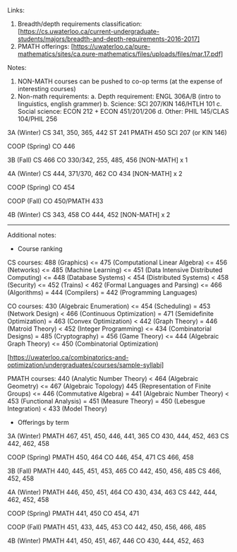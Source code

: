 Links:
1) Breadth/depth requirements classification:
[https://cs.uwaterloo.ca/current-undergraduate-students/majors/breadth-and-depth-requirements-2016-2017]
2) PMATH offerings:
[https://uwaterloo.ca/pure-mathematics/sites/ca.pure-mathematics/files/uploads/files/mar.17.pdf]

Notes:
1) NON-MATH courses can be pushed to co-op terms (at the expense of interesting courses)
2) Non-math requirements:
a. Depth requirement: ENGL 306A/B (intro to linguistics, english grammer) 
b. Science: SCI 207/KIN 146/HTLH 101
c. Social science: ECON 212 + ECON 451/201/206
d. Other: PHIL 145/CLAS 104/PHIL 256

3A (Winter)
CS 341, 350, 365, 442
ST 241
PMATH 450
SCI 207 (or KIN 146)

COOP (Spring)
CO 446

3B (Fall)
CS 466
CO 330/342, 255, 485, 456
[NON-MATH] x 1

4A (Winter)
CS 444, 371/370, 462
CO 434
[NON-MATH] x 2

COOP (Spring)
CO 454

COOP (Fall)
CO 450/PMATH 433

4B (Winter)
CS 343, 458
CO 444, 452
[NON-MATH] x 2

_______________________________________________________

Additional notes:

* Course ranking

CS courses:
488 (Graphics) <= 475 (Computational Linear Algebra) <= 456 (Networks) <= 485 (Machine Learning) <= 451 (Data Intensive Distributed Computing) <= 448 (Database Systems) < 454 (Distributed Systems) < 458 (Security) <= 452 (Trains) < 462 (Formal Languages and Parsing) <= 466 (Algorithms) = 444 (Compilers) = 442 (Programming Languages)

CO courses:
430 (Algebraic Enumeration) <= 454 (Scheduling) = 453 (Network Design) < 466 (Continuous Optimization) = 471
(Semidefinite Optimization) = 463 (Convex Optimization) < 442 (Graph Theory) = 446 (Matroid Theory) < 452 (Integer Programming) <= 434 (Combinatorial Designs) = 485 (Cryptography) = 456 (Game Theory) <= 444 (Algebraic Graph Theory) <= 450 (Combinatorial Optimization)

[https://uwaterloo.ca/combinatorics-and-optimization/undergraduates/courses/sample-syllabi]

PMATH courses:
440 (Analytic Number Theory) < 464 (Algebraic Geometry) <= 467 (Algebraic Topology) 445 (Representation of Finite Groups) <= 446 (Commutative Algebra) = 441 (Algebraic Number Theory) < 453 (Functional Analysis) = 451 (Measure Theory) = 450 (Lebesgue Integration) < 433 (Model Theory)

* Offerings by term

3A (Winter)
PMATH 467, 451, 450, 446, 441, 365
CO 430, 444, 452, 463
CS 442, 462, 458

COOP (Spring)
PMATH 450, 464
CO 446, 454, 471
CS 466, 458

3B (Fall)
PMATH 440, 445, 451, 453, 465
CO 442, 450, 456, 485
CS 466, 452, 458

4A (Winter)
PMATH 446, 450, 451, 464
CO 430, 434, 463
CS 442, 444, 462, 452, 458

COOP (Spring)
PMATH 441, 450
CO 454, 471

COOP (Fall) 
PMATH 451, 433, 445, 453
CO 442, 450, 456, 466, 485

4B (Winter)
PMATH 441, 450, 451, 467, 446
CO 430, 444, 452, 463
